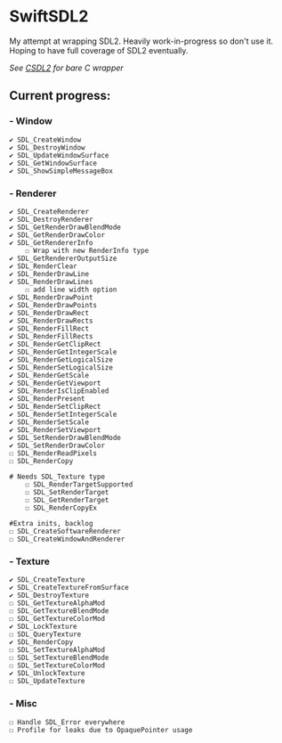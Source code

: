 # SwiftSDL2

My attempt at wrapping SDL2. Heavily work-in-progress so don't use it. Hoping to have full coverage of SDL2 eventually.

*See [CSDL2](https://github.com/drmidnight/CSDL2) for bare C wrapper*
## Current progress:
### - Window
    ✔ SDL_CreateWindow 
    ✔ SDL_DestroyWindow
    ✔ SDL_UpdateWindowSurface 
    ✔ SDL_GetWindowSurface
    ✔ SDL_ShowSimpleMessageBox
### - Renderer
    ✔ SDL_CreateRenderer 
    ✔ SDL_DestroyRenderer 
    ✔ SDL_GetRenderDrawBlendMode
    ✔ SDL_GetRenderDrawColor
    ✔ SDL_GetRendererInfo
        ☐ Wrap with new RenderInfo type
    ✔ SDL_GetRendererOutputSize
    ✔ SDL_RenderClear
    ✔ SDL_RenderDrawLine
    ✔ SDL_RenderDrawLines
        ☐ add line width option
    ✔ SDL_RenderDrawPoint
    ✔ SDL_RenderDrawPoints
    ✔ SDL_RenderDrawRect
    ✔ SDL_RenderDrawRects
    ✔ SDL_RenderFillRect
    ✔ SDL_RenderFillRects
    ✔ SDL_RenderGetClipRect
    ✔ SDL_RenderGetIntegerScale
    ✔ SDL_RenderGetLogicalSize
    ✔ SDL_RenderSetLogicalSize
    ✔ SDL_RenderGetScale
    ✔ SDL_RenderGetViewport
    ✔ SDL_RenderIsClipEnabled
    ✔ SDL_RenderPresent
    ✔ SDL_RenderSetClipRect
    ✔ SDL_RenderSetIntegerScale
    ✔ SDL_RenderSetScale
    ✔ SDL_RenderSetViewport
    ✔ SDL_SetRenderDrawBlendMode
    ✔ SDL_SetRenderDrawColor
    ☐ SDL_RenderReadPixels
    ☐ SDL_RenderCopy

    # Needs SDL_Texture type
        ☐ SDL_RenderTargetSupported
        ☐ SDL_SetRenderTarget
        ☐ SDL_GetRenderTarget
        ☐ SDL_RenderCopyEx

    #Extra inits, backlog
    ☐ SDL_CreateSoftwareRenderer
    ☐ SDL_CreateWindowAndRenderer
### - Texture
    ✔ SDL_CreateTexture 
    ✔ SDL_CreateTextureFromSurface
    ✔ SDL_DestroyTexture
    ☐ SDL_GetTextureAlphaMod
    ☐ SDL_GetTextureBlendMode
    ☐ SDL_GetTextureColorMod
    ✔ SDL_LockTexture 
    ☐ SDL_QueryTexture
    ✔ SDL_RenderCopy 
    ☐ SDL_SetTextureAlphaMod
    ☐ SDL_SetTextureBlendMode
    ☐ SDL_SetTextureColorMod
    ✔ SDL_UnlockTexture
    ☐ SDL_UpdateTexture
### - Misc
    ☐ Handle SDL_Error everywhere
    ☐ Profile for leaks due to OpaquePointer usage